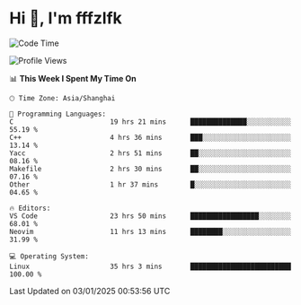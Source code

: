 # Hi 👋, I'm fffzlfk

<!--START_SECTION:waka-->
![Code Time](http://img.shields.io/badge/Code%20Time-1%2C085%20hrs%204%20mins-blue)

![Profile Views](http://img.shields.io/badge/Profile%20Views-0-blue)

📊 **This Week I Spent My Time On** 

```text
🕑︎ Time Zone: Asia/Shanghai

💬 Programming Languages: 
C                        19 hrs 21 mins      ██████████████░░░░░░░░░░░   55.19 % 
C++                      4 hrs 36 mins       ███░░░░░░░░░░░░░░░░░░░░░░   13.14 % 
Yacc                     2 hrs 51 mins       ██░░░░░░░░░░░░░░░░░░░░░░░   08.16 % 
Makefile                 2 hrs 30 mins       ██░░░░░░░░░░░░░░░░░░░░░░░   07.16 % 
Other                    1 hr 37 mins        █░░░░░░░░░░░░░░░░░░░░░░░░   04.65 % 

🔥 Editors: 
VS Code                  23 hrs 50 mins      █████████████████░░░░░░░░   68.01 % 
Neovim                   11 hrs 13 mins      ████████░░░░░░░░░░░░░░░░░   31.99 % 

💻 Operating System: 
Linux                    35 hrs 3 mins       █████████████████████████   100.00 % 
```


 Last Updated on 03/01/2025 00:53:56 UTC
<!--END_SECTION:waka-->
